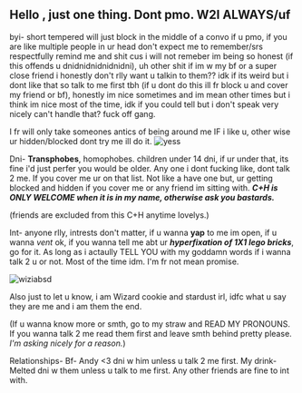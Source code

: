 ## Hello , just one thing. Dont pmo. W2I ALWAYS/uf
byi- short tempered will just block in the middle of a convo if u pmo, if you are like multiple people in ur head don't expect me to remember/srs respectfully remind me and shit cus i will not remeber im being so honest (if this offends u dnidnidnidnidnidni), uh other shit if im w my bf or a super close friend i honestly don't rlly want u talkin to them?? idk if its weird but i dont like that so talk to me first tbh (if u dont do this ill fr block u and cover my friend or bf), honestly im nice sometimes and im mean other times but i think im nice most of the time, idk if you could tell but i don't speak very nicely can't handle that? fuck off gang.

I fr will only take someones antics of being around me IF i like u, other wise ur hidden/blocked dont try me ill do it.
![yess](https://github.com/user-attachments/assets/37a49451-e4f6-4bee-89bc-6fb957c9842b)

Dni- **Transphobes**, homophobes. children under 14 dni, if ur under that, its fine i'd just perfer you would be older. Any one i dont fucking like, dont talk 2 me. If you cover me ur on that list. Not like a have one but, ur getting blocked and hidden if you cover me or any friend im sitting with. 
***C+H is ONLY WELCOME when it is in my name, otherwise ask you bastards.***

(friends are excluded from this C+H anytime lovelys.)

Int- anyone rlly, intrests don't matter, if u wanna **yap** to me im open, if u wanna *vent* ok, if you wanna tell me abt ur ***hyperfixation of 1X1 lego bricks***, go for it. As long as i actaully TELL YOU with my goddamn words if i wanna talk 2 u or not. Most of the time idm. I'm fr not mean promise.

![wiziabsd](https://github.com/user-attachments/assets/8d9f6839-7cc6-4e84-99a4-01b46ed65802)

Also just to let u know, i am Wizard cookie and stardust irl, idfc what u say they are me and i am them the end. 

(If u wanna know more or smth, go to my straw and READ MY PRONOUNS. If you wanna talk 2 me read them first and leave smth behind pretty please. *I'm asking nicely for a reason.*)

Relationships-
Bf- Andy <3 dni w him unless u talk 2 me first.
My drink- Melted dni w them unless u talk to me first.
Any other friends are fine to int with.



